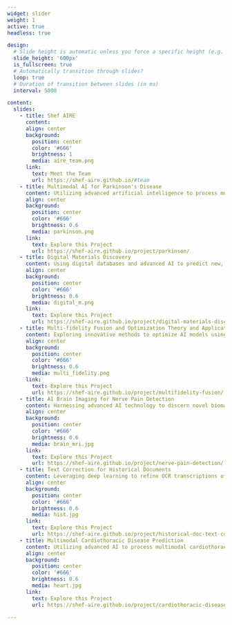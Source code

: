 ```yaml
---
widget: slider
weight: 1
active: true
headless: true

design:
  # Slide height is automatic unless you force a specific height (e.g. '400px')
  slide_height: '600px'
  is_fullscreen: true
  # Automatically transition through slides?
  loop: true
  # Duration of transition between slides (in ms)
  interval: 5000

content:
  slides:
    - title: Shef AIRE
      content:
      align: center
      background:
        position: center
        color: '#666'
        brightness: 1
        media: aire_team.png
      link:
        text: Meet the Team
        url: https://shef-aire.github.io/#team
    - title: Multimodal AI for Parkinson's Disease
      content: Utilizing advanced artificial intelligence to process multimodal data to enhance the diagnosis and prognosis of Parkinson’s Disease, paving the way to uncover the underlying mechanisms of Parkinson’s Disease and improve its prediction.
      align: center
      background:
        position: center
        color: '#666'
        brightness: 0.6
        media: parkinson.png
      link:
        text: Explore this Project
        url: https://shef-aire.github.io/project/parkinson/
    - title: Digital Materials Discovery
      content: Using digital databases and advanced AI to predict new, sustainable materials for green technologies, accelerating the shift towards net-zero emissions and driving substantial progress in global sustainability initiatives.
      align: center
      background:
        position: center
        color: '#666'
        brightness: 0.6
        media: digital_m.png
      link:
        text: Explore this Project
        url: https://shef-aire.github.io/project/digital-materials-discovery/
    - title: Multi-fidelity Fusion and Optimization Theory and Applications
      content: Exploring innovative methods to optimize AI models using multi-fidelity data, aiming to enhance accuracy and efficiency across engineering disciplines by leveraging diverse data sources to improve model performance while reducing reliance on high-cost precision data.
      align: center
      background:
        position: center
        color: '#666'
        brightness: 0.6
        media: multi_fidelity.png
      link:
        text: Explore this Project
        url: https://shef-aire.github.io/project/multifidelity-fusion/
    - title: AI Brain Imaging for Nerve Pain Detection
      content: Harnessing advanced AI technology to discern novel biomarkers, paving the way for enhanced chronic nerve pain treatments and revolutionising healthcare outcomes
      align: center
      background:
        position: center
        color: '#666'
        brightness: 0.6
        media: brain_mri.jpg
      link:
        text: Explore this Project
        url: https://shef-aire.github.io/project/nerve-pain-detection/
    - title: Text Correction for Historical Documents
      content: Leveraging deep learning to refine OCR transcriptions of the extensive British Library Newspapers collection to overcome the barrier of inaccurate text data, unveiling a rich resource for exploring centuries of historical narratives and advancing global humanities research.
      align: center
      background:
        position: center
        color: '#666'
        brightness: 0.6
        media: hist.jpg
      link:
        text: Explore this Project
        url: https://shef-aire.github.io/project/historical-doc-text-correction/
    - title: Multimodal Cardiothoracic Disease Prediction
      content: Utilizing advanced AI to process multimodal cardiothoracic data for enhanced diagnosis and prognosis of Cardiothoracic Disease (CTD), paving the way for personalised medical care and transformative approaches in heart and lung health.
      align: center
      background:
        position: center
        color: '#666'
        brightness: 0.6
        media: heart.jpg
      link:
        text: Explore this Project
        url: https://shef-aire.github.io/project/cardiothoracic-disease-prediction/

---
```

